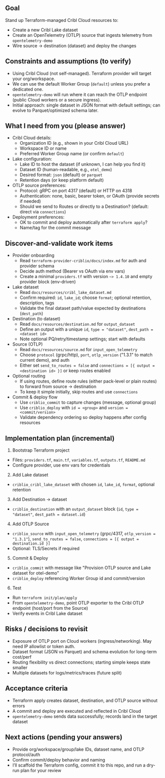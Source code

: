 ## Goal
Stand up Terraform-managed Cribl Cloud resources to:
- Create a new Cribl Lake dataset
- Create an OpenTelemetry (OTLP) source that ingests telemetry from `opentelemetry-demo`
- Wire source → destination (dataset) and deploy the changes

## Constraints and assumptions (to verify)
- Using Cribl Cloud (not self-managed). Terraform provider will target your org/workspace.
- We can use the default Worker Group (`default`) unless you prefer a dedicated one.
- `opentelemetry-demo` will run where it can reach the OTLP endpoint (public Cloud workers or a secure ingress).
- Initial approach: single dataset in JSON format with default settings; can evolve to Parquet/optimized schema later.

## What I need from you (please answer)
- Cribl Cloud details:
  - Organization ID (e.g., shown in your Cribl Cloud URL)
  - Workspace ID or name
  - Preferred Worker Group name (or confirm `default`)
- Lake configuration:
  - Lake ID to host the dataset (if unknown, I can help you find it)
  - Dataset ID (human-readable, e.g., `otel_demo`)
  - Desired format: `json` (default) or `parquet`
  - Retention days (or keep platform default)
- OTLP source preferences:
  - Protocol: gRPC on port 4317 (default) or HTTP on 4318
  - Authentication: none, basic, bearer token, or OAuth (provide secrets if needed)
  - Should we send to Routes or directly to a Destination? (default: direct via `connections`)
- Deployment preferences:
  - OK to commit and deploy automatically after `terraform apply`?
  - Name/tag for the commit message

## Discover-and-validate work items
- Provider onboarding
  - Read `terraform-provider-criblio/docs/index.md` for auth and provider schema
  - Decide auth method (Bearer vs OAuth via env vars)
  - Create a minimal `providers.tf` with version `~> 1.4.10` and empty provider block (env-driven)
- Lake dataset
  - Read `docs/resources/cribl_lake_dataset.md`
  - Confirm required: `id`, `lake_id`; choose `format`; optional retention, description, tags
  - Validate the final dataset path/value expected by destinations (`dest_path`)
- Destination (to dataset)
  - Read `docs/resources/destination.md` for `output_dataset`
  - Define an output with a unique `id`, `type = "dataset"`, `dest_path = <dataset id>`
  - Note optional PQ/retry/timestamp settings; start with defaults
- Source (OTLP)
  - Read `docs/resources/source.md` for `input_open_telemetry`
  - Choose `protocol` (grpc/http), `port`, `otlp_version` ("1.3.1" to match current demo), and auth
  - Either set `send_to_routes = false` and `connections = [{ output = <destination id> }]` or keep routes enabled
- Optional routing
  - If using routes, define route rules (either pack-level or plain routes) to forward from source → destination
  - To keep it simple initially, skip routes and use `connections`
- Commit & deploy flow
  - Use `criblio_commit` to capture changes (message, optional group)
  - Use `criblio_deploy` with `id = <group>` and `version = <commit/version>`
  - Validate dependency ordering so deploy happens after config resources

## Implementation plan (incremental)
1) Bootstrap Terraform project
- Files: `providers.tf`, `main.tf`, `variables.tf`, `outputs.tf`, `README.md`
- Configure provider, use env vars for credentials
2) Add Lake dataset
- `criblio_cribl_lake_dataset` with chosen `id`, `lake_id`, `format`, optional retention
3) Add Destination → dataset
- `criblio_destination` with an `output_dataset` block (`id`, `type = "dataset"`, `dest_path = dataset.id`)
4) Add OTLP Source
- `criblio_source` with `input_open_telemetry` (grpc/4317, `otlp_version = "1.3.1"`), `send_to_routes = false`, `connections = [{ output = destination.id }]`
- Optional: TLS/Secrets if required
5) Commit & Deploy
- `criblio_commit` with message like "Provision OTLP source and Lake dataset for otel-demo"
- `criblio_deploy` referencing Worker Group id and commit/version
6) Test
- Run `terraform init/plan/apply`
- From `opentelemetry-demo`, point OTLP exporter to the Cribl OTLP endpoint (host/port from the Source)
- Verify events in Cribl Lake dataset

## Risks / decisions to revisit
- Exposure of OTLP port on Cloud workers (ingress/networking). May need IP allowlist or token auth.
- Dataset format (JSON vs Parquet) and schema evolution for long-term cost/perf
- Routing flexibility vs direct connections; starting simple keeps state smaller
- Multiple datasets for logs/metrics/traces (future split)

## Acceptance criteria
- Terraform apply creates dataset, destination, and OTLP source without errors
- A commit and deploy are executed and reflected in Cribl Cloud
- `opentelemetry-demo` sends data successfully; records land in the target dataset

## Next actions (pending your answers)
- Provide org/workspace/group/lake IDs, dataset name, and OTLP protocol/auth
- Confirm commit/deploy behavior and naming
- I’ll scaffold the Terraform config, commit it to this repo, and run a dry-run plan for your review